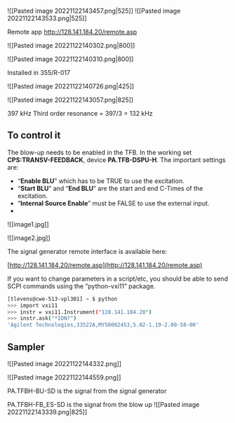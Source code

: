 
![[Pasted image 20221122143457.png|525]]
![[Pasted image 20221122143533.png|525]]

Remote app
http://128.141.184.20/remote.asp

![[Pasted image 20221122140302.png|800]]

![[Pasted image 20221122140310.png|800]]

Installed in 355/R-017

![[Pasted image 20221122140726.png|425]]

![[Pasted image 20221122143057.png|825]]


397 kHz
Third order resonance = 397/3 = 132 kHz


## To control it

The blow-up needs to be enabled in the TFB. In the working set **CPS:TRANSV-FEEDBACK**, device **PA.TFB-DSPU-H**. The important settings are:

-   “**Enable BLU**” which has to be TRUE to use the excitation.
-   “**Start BLU**” and “**End BLU**” are the start and end C-Times of the excitation.
-   “**Internal Source Enable**” must be FALSE to use the external input.
- 
![[image1.jpg]]

![[image2.jpg]]

The signal generator remote interface is available here:

[http://128.141.184.20/remote.asp](http://128.141.184.20/remote.asp)

If you want to change parameters in a script/etc, you should be able to send SCPI commands using the “python-vxi11” package.

``` bash
[tlevens@cwe-513-vpl301] ~ $ python
>>> import vxi11
>>> instr = vxi11.Instrument("128.141.184.20")
>>> instr.ask("*IDN?")
'Agilent Technologies,33522A,MY50002453,5.02-1.19-2.00-58-00'
```

## Sampler


![[Pasted image 20221122144332.png]]

![[Pasted image 20221122144559.png]]

PA.TFBH-BU-SD is the signal from the signal generator

PA.TFBH-FB_ES-SD is the signal from the blow up
![[Pasted image 20221122143339.png|825]]
